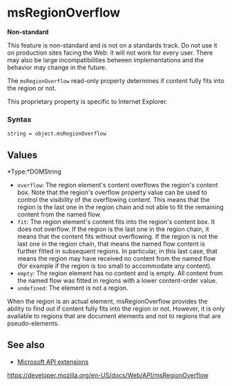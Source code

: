 msRegionOverflow
================

**Non-standard**

This feature is non-standard and is not on a standards track. Do not use it on production sites facing the Web: it will not work for every user. There may also be large incompatibilities between implementations and the behavior may change in the future.

The `msRegionOverflow` read-only property determines if content fully fits into the region or not.

This proprietary property is specific to Internet Explorer.

### Syntax

    string = object.msRegionOverflow

Values
------

*Type:*DOMString

-   `overflow`: The region element's content overflows the region's content box. Note that the region's overflow property value can be used to control the visibility of the overflowing content. This means that the region is the last one in the region chain and not able to fit the remaining content from the named flow.
-   `fit`: The region element's content fits into the region's content box. It does not overflow. If the region is the last one in the region chain, it means that the content fits without overflowing. If the region is not the last one in the region chain, that means the named flow content is further fitted in subsequent regions. In particular, in this last case, that means the region may have received no content from the named flow (for example if the region is too small to accommodate any content).
-   `empty`: The region element has no content and is empty. All content from the named flow was fitted in regions with a lower content-order value.
-   `undefined`: The element is not a region.

When the region is an actual element, msRegionOverflow provides the ability to find out if content fully fits into the region or not. However, it is only available to regions that are document elements and not to regions that are pseudo-elements.

See also
--------

-   [Microsoft API extensions](microsoft_extensions)

<a href="https://developer.mozilla.org/en-US/docs/Web/API/msRegionOverflow" class="_attribution-link">https://developer.mozilla.org/en-US/docs/Web/API/msRegionOverflow</a>
